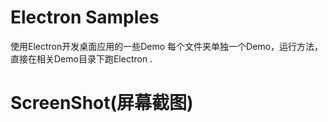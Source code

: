 # Electron Samples
使用Electron开发桌面应用的一些Demo
每个文件夹单独一个Demo，运行方法，直接在相关Demo目录下跑Electron .


#  ScreenShot(屏幕截图)

